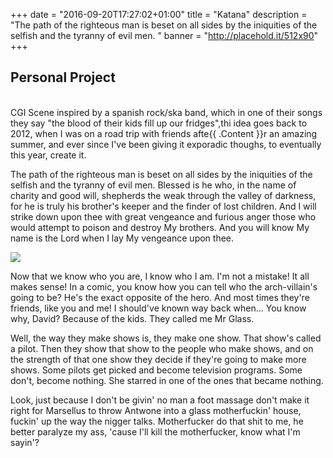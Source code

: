 +++
date = "2016-09-20T17:27:02+01:00"
title = "Katana"
description = "The path of the righteous man is beset on all sides by the iniquities of the selfish and the tyranny of evil men. "
banner = "http://placehold.it/512x90"
+++

<div class="block__text--intro">
   <h2 class="block__subtitle"> Personal Project </h2>
   <br>
   CGI Scene inspired by a spanish rock/ska band, which in one of their songs they say "the blood of their kids fill up our fridges",thi idea goes back to 2012, when I was on a road trip with friends afte{{ .Content }}r an amazing summer, and ever since I've been giving it exporadic thoughs, to eventually this year, create it.
 </div>

 <p class="block__text">
   The path of the righteous man is beset on all sides by the iniquities of the selfish and the tyranny of evil men. Blessed is he who, in the name of charity and good will, shepherds the weak through the valley of darkness, for he is truly his brother's keeper and the finder of lost children. And I will strike down upon thee with great vengeance and furious anger those who would attempt to poison and destroy My brothers. And you will know My name is the Lord when I lay My vengeance upon thee.
 </p>
 <img class="block__image" src="http://placehold.it/1024x500" >
 <p class="block__text">
   Now that we know who you are, I know who I am. I'm not a mistake! It all makes sense! In a comic, you know how you can tell who the arch-villain's going to be? He's the exact opposite of the hero. And most times they're friends, like you and me! I should've known way back when... You know why, David? Because of the kids. They called me Mr Glass.
 </p>

 <p class="block__text">
   Well, the way they make shows is, they make one show. That show's called a pilot. Then they show that show to the people who make shows, and on the strength of that one show they decide if they're going to make more shows. Some pilots get picked and become television programs. Some don't, become nothing. She starred in one of the ones that became nothing.
 </p>

 <p class="block__text">
   Look, just because I don't be givin' no man a foot massage don't make it right for Marsellus to throw Antwone into a glass motherfuckin' house, fuckin' up the way the nigger talks. Motherfucker do that shit to me, he better paralyze my ass, 'cause I'll kill the motherfucker, know what I'm sayin'?
 </p>